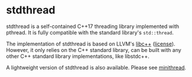 # stdthread

stdthread is a self-contained C++17 threading library implemented with
pthread. It is fully compatible with the standard library's `std::thread`.

The implementation of stdthread is based on LLVM's
[libc++](https://github.com/llvm/llvm-project/tree/main/libcxx)
([license](https://github.com/llvm/llvm-project/blob/main/libcxx/LICENSE.TXT)).
However, it only relies on the C++ standard library, can be built with any
other C++ standard library implementations, like libstdc++.

A lightweight version of stdthread is also available. Please see
[minithread](https://github.com/ZhongRuoyu/minithread).
